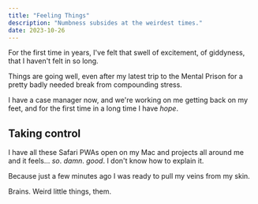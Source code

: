```yaml
---
title: "Feeling Things"
description: "Numbness subsides at the weirdest times."
date: 2023-10-26
---
```


For the first time in years, I've felt that swell of excitement, of giddyness, that I haven't felt in so long.

Things are going well, even after my latest trip to the Mental Prison for a pretty badly needed break from compounding stress.

I have a case manager now, and we're working on me getting back on my feet, and for the first time in a long time I have *hope*.

## Taking control

I have all these Safari PWAs open on my Mac and projects all around me and it feels... *so*. *damn*. *good*. I don't know how to explain it.

Because just a few minutes ago I was ready to pull my veins from my skin.

Brains. Weird little things, them.